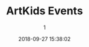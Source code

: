 ---
index: 5019
title: "ArtKids Events"
subtitle: ""
author: 1
date: "2018-09-27 15:38:02"
date_gmt: "2018-09-27 13:38:02"
excerpt: ""
content: "<p>Here you will find all our ArtKids Events.<p>"
status: "publish"
comment_status: "closed"
name: "events"
modified: "2018-09-27 15:38:02"
modified_gmt: "2018-09-27 13:38:02"
content_filtered: ""
parent: 0
guid: "https://www.artkidsfoundation.org/?page_id=5019"
type: "page"
comment_count: 0
categories: []
tags: []
---
